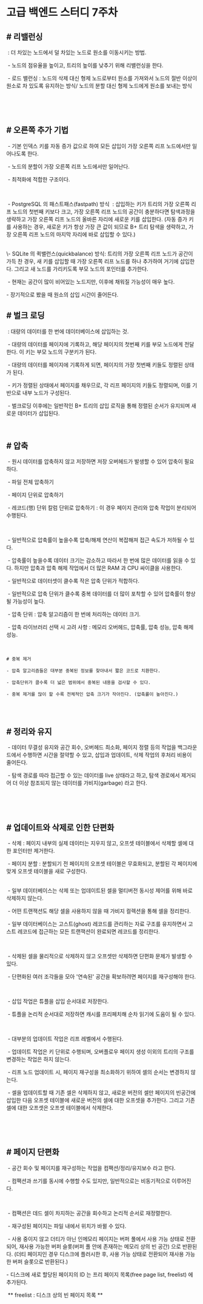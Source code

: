 # 고급 백엔드 스터디 7주차

## **\# 리밸런싱**
​
: 더 차있는 노드에서 덜 차있는 노드로 원소를 이동시키는 방법.

​
\- 노드의 점유율을 높이고, 트리의 높이를 낮추기 위해 리밸런싱을 한다.

​
\- 로드 밸런싱 : 노드의 삭제 대신 형제 노드로부터 원소를 가져와서 노드의 절반 이상이 원소로 차 있도록 유지하는 방식/ 노드의 분할 대신 형제 노드에게 원소를 보내는 방식

</br>

​
## **\# 오른쪽 추가 기법**
​
\- 기본 인덱스 키를 자동 증가 값으로 하여 모든 삽입이 가장 오른쪽 리프 노드에서만 일어나도록 한다. 

​
\- 노드의 분할이 가장 오른쪽 리프 노드에서만 일어난다. 

​
\- 최적화에 적합한 구조이다. 

</br>

​
\- PostgreSQL 의 패스트패스(fastpath) 방식
​
: 삽입하는 키가 트리의 가장 오른쪽 리프 노드의 첫번째 키보다 크고, 가장 오른쪽 리프 노드의 공간이 충분하다면 탐색과정을 생략하고 가장 오른쪽 리프 노드의 올바른 자리에 새로운 키를 삽입한다. (자동 증가 키를 사용하는 경우, 새로운 키가 항상 가장 큰 값이 되므로 B+ 트리 탐색을 생략하고, 가장 오른쪽 리프 노드의 마지막 자리에 바로 삽입할 수 있다.)

</br>
​
\- SQLite 의 퀵밸런스(quickbalance) 방식
​
: 트리의 가장 오른쪽 리프 노드가 공간이 가득 찬 경우, 새 키를 삽입할 때 가장 오른쪽 리프 노드를 하나 추가하여 거기에 삽입한다. 그리고 새 노드를 가리키도록 부모 노드의 포인터를 추가한다. 

​
\- 현재는 공간이 많이 비어있는 노드지만, 이후에 채워질 가능성이 매우 높다.
​

\- 장기적으로 봤을 때 원소의 삽입 시간이 줄어든다. 
​
</br>

## **\# 벌크 로딩**
​
: 대량의 데이터를 한 번에 데이터베이스에 삽입하는 것.

​
\- 대량의 데이터를 페이지에 기록하고, 해당 페이지의 첫번째 키를 부모 노드에게 전달한다. 이 키는 부모 노드의 구분키가 된다. 

​
\- 대량의 데이터를 페이지에 기록하게 되면, 페이지의 가장 첫번째 키들도 정렬된 상태가 된다. 

​
\- 키가 정렬된 상태에서 페이지를 채우므로, 각 리프 페이지의 키들도 정렬되며, 이를 기반으로 내부 노드가 구성된다.

​
\- 벌크로딩 이후에는 일반적인 B+ 트리의 삽입 로직을 통해 정렬된 순서가 유지되며 새로운 데이터가 삽입된다.
​

</br>


## **\# 압축**
​
\- 원시 데이터를 압축하지 않고 저장하면 저장 오버헤드가 발생할 수 있어 압축이 필요하다. 

​
\- 파일 전체 압축하기

​
\- 페이지 단위로 압축하기

​
\- 레코드(행) 단위 칼럼 단위로 압축하기 : 이 경우 페이지 관리와 압축 작업이 분리되어 수행된다.

</br>

​
\- 일반적으로 압축률이 높을수록 압축/해제 연산이 복잡해져 접근 속도가 저하될 수 있다.

​
\- 압축률이 높을수록 데이터 크기는 감소하고 따라서 한 번에 많은 데이터를 읽을 수 있다. 하지만 압축과 압축 해제 작업에서 더 많은 RAM 과 CPU 싸이클을 사용한다. 

​
\- 일반적으로 데이터셋이 클수록 작은 압축 단위가 적합하다.

​
\- 일반적으로 압축 단위가 클수록 중복 데이터를 더 많이 포착할 수 있어 압축률이 향상될 가능성이 높다.

​
\- 압축 단위 : 압축 알고리즘이 한 번에 처리하는 데이터 크기. 

​
\- 압축 라이브러리 선택 시 고려 사항 : 메모리 오버헤드, 압축률, 압축 성능, 압축 해제 성능. 

​
```
# 중복 제거
​
- 압축 알고리즘들은 대부분 중복된 정보를 찾아내서 짧은 코드로 치환한다. 
​
- 압축단위가 클수록 더 넓은 범위에서 중복된 내용을 검사할 수 있다. 
​
- 중복 제거를 많이 할 수록 전체적인 압축 크기가 작아진다. (압축률이 높아진다.)
​
```
</br>

## **\# 정리와 유지**
​
\- 데이터 무결성 유지와 공간 회수, 오버헤드 최소화, 페이지 정렬 등의 작업을 백그라운드에서 수행하면 시간을 절약할 수 있고, 삽입과 업데이트, 삭제 작업의 후처리 비용이 줄어든다. 

​
\- 탐색 경로를 따라 접근할 수 있는 데이터를 live 상태라고 하고, 탐색 경로에서 제거되어 더 이상 참조되지 않는 데이터를 가비지(garbage) 라고 한다. 

</br>

​
## **\# 업데이트와 삭제로 인한 단편화**
​
\- 삭제 : 페이지 내부의 실제 데이터는 지우지 않고, 오프셋 테이블에서 삭제할 셀에 대한 포인터만 제거한다. 

​
\- 페이지 분할 : 분할되기 전 페이지의 오프셋 테이블은 무효화되고, 분할된 각 페이지에 맞게 오프셋 테이블을 새로 구성한다.  
</br>

​
\- 일부 데이터베이스는 삭제 또는 업데이트된 셀을 멀티버전 동시성 제어를 위해 바로 삭제하지 않는다.

​
\- 어떤 트랜잭션도 해당 셀을 사용하지 않을 때 가비지 컬렉션을 통해 셀을 정리한다. 

​
\- 일부 데이터베이스는 고스트(ghost) 레코드를 관리하는 자료 구조를 유지하면서 고스트 레코드에 접근하는 모든 트랜잭션이 완료되면 레코드를 정리한다. 

</br>

​
\- 삭제된 셀을 물리적으로 삭제하지 않고 오프셋만 삭제하면 단편화 문제가 발생할 수 있다.

​
\- 단편화된 여러 조각들을 모아 '연속된' 공간을 확보하려면 페이지를 재구성해야 한다. 

</br>

​
\- 삽입 작업은 튜플을 삽입 순서대로 저장한다. 

​
\- 튜플을 논리적 순서대로 저장하면 캐시를 프리페치해 순차 읽기에 도움이 될 수 있다. 

</br>

​
\- 대부분의 업데이트 작업은 리프 레벨에서 수행된다. 

​
\- 업데이트 작업은 키 단위로 수행되며, 오버플로우 페이지 생성 이외의 트리의 구조를 변경하는 작업은 하지 않는다.

​
\- 리프 노드 업데이트 시, 페이지 재구성을 최소화하기 위하여 셀의 순서는 변경하지 않는다. 

​
\- 셀을 업데이트할 때 기존 셀은 삭제하지 않고, 새로운 버전의 셀만 페이지의 빈공간에 삽입한 다음 오프셋 테이블에 새로운 버전의 셀에 대한 오프셋을 추가한다. 그리고 기존 셀에 대한 오프셋은 오프셋 테이블에서 삭제한다. 

</br>

​
## **\# 페이지 단편화**
​
\- 공간 회수 및 페이지를 재구성하는 작업을 컴팩션/정리/유지보수 라고 한다. 

​
\- 컴팩션과 쓰기를 동시에 수행할 수도 있지만, 일반적으로는 비동기적으로 이루어진다. 

</br>

​
\- 컴팩션은 데드 셀이 차지하는 공간을 회수하고 논리적 순서로 재정렬한다. 

​
\- 재구성된 페이지는 파일 내에서 위치가 바뀔 수 있다. 

​
\- 사용 중이지 않고 더티가 아닌 인메모리 페이지는 버퍼 풀에서 사용 가능 상태로 전환되어, 재사용 가능한 버퍼 슬롯(버퍼 풀 안에 존재하는 메모리 상의 빈 공간) 으로 반환된다. 
(더티 페이지인 경우 디스크에 플러시한 후, 사용 가능 상태로 전환되어 재사용 가능한 버퍼 슬롯으로 반환된다.)
​

\- 디스크에 새로 할당된 페이지의 ID 는 프리 페이지 목록(free page list, freelist) 에 추가된다. 

​
\*\* freelist : 디스크 상의 빈 페이지 목록 \*\*